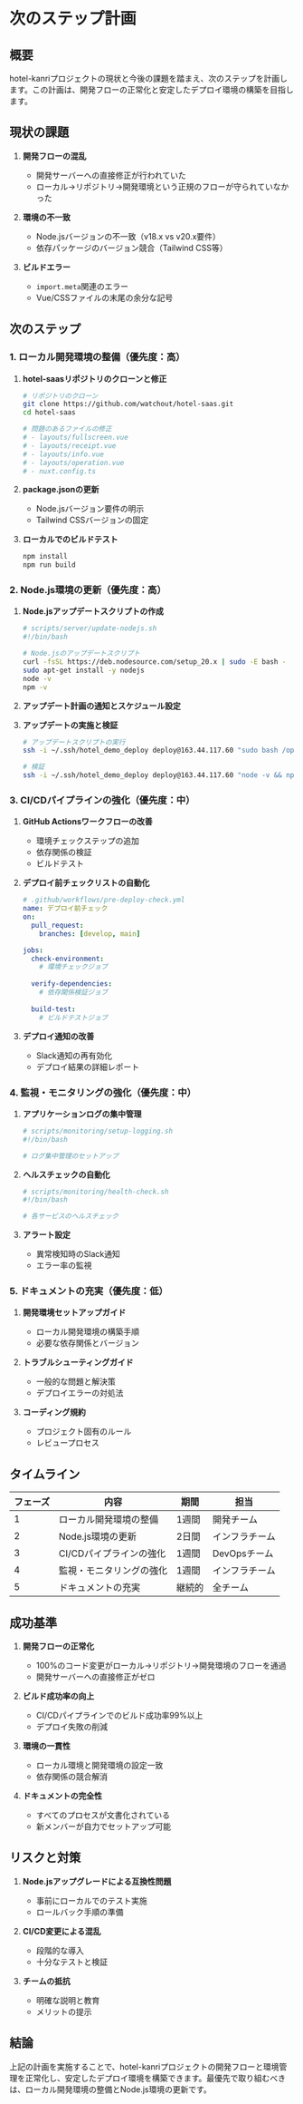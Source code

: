 # 次のステップ計画

## 概要

hotel-kanriプロジェクトの現状と今後の課題を踏まえ、次のステップを計画します。この計画は、開発フローの正常化と安定したデプロイ環境の構築を目指します。

## 現状の課題

1. **開発フローの混乱**
   - 開発サーバーへの直接修正が行われていた
   - ローカル→リポジトリ→開発環境という正規のフローが守られていなかった

2. **環境の不一致**
   - Node.jsバージョンの不一致（v18.x vs v20.x要件）
   - 依存パッケージのバージョン競合（Tailwind CSS等）

3. **ビルドエラー**
   - `import.meta`関連のエラー
   - Vue/CSSファイルの末尾の余分な記号

## 次のステップ

### 1. ローカル開発環境の整備（優先度：高）

1. **hotel-saasリポジトリのクローンと修正**
   ```bash
   # リポジトリのクローン
   git clone https://github.com/watchout/hotel-saas.git
   cd hotel-saas
   
   # 問題のあるファイルの修正
   # - layouts/fullscreen.vue
   # - layouts/receipt.vue
   # - layouts/info.vue
   # - layouts/operation.vue
   # - nuxt.config.ts
   ```

2. **package.jsonの更新**
   - Node.jsバージョン要件の明示
   - Tailwind CSSバージョンの固定

3. **ローカルでのビルドテスト**
   ```bash
   npm install
   npm run build
   ```

### 2. Node.js環境の更新（優先度：高）

1. **Node.jsアップデートスクリプトの作成**
   ```bash
   # scripts/server/update-nodejs.sh
   #!/bin/bash
   
   # Node.jsのアップデートスクリプト
   curl -fsSL https://deb.nodesource.com/setup_20.x | sudo -E bash -
   sudo apt-get install -y nodejs
   node -v
   npm -v
   ```

2. **アップデート計画の通知とスケジュール設定**

3. **アップデートの実施と検証**
   ```bash
   # アップデートスクリプトの実行
   ssh -i ~/.ssh/hotel_demo_deploy deploy@163.44.117.60 "sudo bash /opt/omotenasuai/hotel-kanri/scripts/server/update-nodejs.sh"
   
   # 検証
   ssh -i ~/.ssh/hotel_demo_deploy deploy@163.44.117.60 "node -v && npm -v"
   ```

### 3. CI/CDパイプラインの強化（優先度：中）

1. **GitHub Actionsワークフローの改善**
   - 環境チェックステップの追加
   - 依存関係の検証
   - ビルドテスト

2. **デプロイ前チェックリストの自動化**
   ```yaml
   # .github/workflows/pre-deploy-check.yml
   name: デプロイ前チェック
   on:
     pull_request:
       branches: [develop, main]
   
   jobs:
     check-environment:
       # 環境チェックジョブ
     
     verify-dependencies:
       # 依存関係検証ジョブ
     
     build-test:
       # ビルドテストジョブ
   ```

3. **デプロイ通知の改善**
   - Slack通知の再有効化
   - デプロイ結果の詳細レポート

### 4. 監視・モニタリングの強化（優先度：中）

1. **アプリケーションログの集中管理**
   ```bash
   # scripts/monitoring/setup-logging.sh
   #!/bin/bash
   
   # ログ集中管理のセットアップ
   ```

2. **ヘルスチェックの自動化**
   ```bash
   # scripts/monitoring/health-check.sh
   #!/bin/bash
   
   # 各サービスのヘルスチェック
   ```

3. **アラート設定**
   - 異常検知時のSlack通知
   - エラー率の監視

### 5. ドキュメントの充実（優先度：低）

1. **開発環境セットアップガイド**
   - ローカル開発環境の構築手順
   - 必要な依存関係とバージョン

2. **トラブルシューティングガイド**
   - 一般的な問題と解決策
   - デプロイエラーの対処法

3. **コーディング規約**
   - プロジェクト固有のルール
   - レビュープロセス

## タイムライン

| フェーズ | 内容 | 期間 | 担当 |
|--------|------|------|------|
| 1 | ローカル開発環境の整備 | 1週間 | 開発チーム |
| 2 | Node.js環境の更新 | 2日間 | インフラチーム |
| 3 | CI/CDパイプラインの強化 | 1週間 | DevOpsチーム |
| 4 | 監視・モニタリングの強化 | 1週間 | インフラチーム |
| 5 | ドキュメントの充実 | 継続的 | 全チーム |

## 成功基準

1. **開発フローの正常化**
   - 100%のコード変更がローカル→リポジトリ→開発環境のフローを通過
   - 開発サーバーへの直接修正がゼロ

2. **ビルド成功率の向上**
   - CI/CDパイプラインでのビルド成功率99%以上
   - デプロイ失敗の削減

3. **環境の一貫性**
   - ローカル環境と開発環境の設定一致
   - 依存関係の競合解消

4. **ドキュメントの完全性**
   - すべてのプロセスが文書化されている
   - 新メンバーが自力でセットアップ可能

## リスクと対策

1. **Node.jsアップグレードによる互換性問題**
   - 事前にローカルでのテスト実施
   - ロールバック手順の準備

2. **CI/CD変更による混乱**
   - 段階的な導入
   - 十分なテストと検証

3. **チームの抵抗**
   - 明確な説明と教育
   - メリットの提示

## 結論

上記の計画を実施することで、hotel-kanriプロジェクトの開発フローと環境管理を正常化し、安定したデプロイ環境を構築できます。最優先で取り組むべきは、ローカル開発環境の整備とNode.js環境の更新です。
